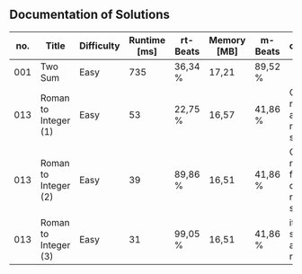 ##  Documentation of Solutions
   
| no. | Title                | Difficulty | Runtime [ms] | rt-Beats | Memory [MB] | m-Beats | comment                                          |
| --- | -------------------- | ---------- | ------------ | -------- | ----------- | ------- | -------------------------------------------------|
| 001 | Two Sum              | Easy       | 735          | 36,34 %  | 17,21       | 89,52 % |                                                  |
| 013 | Roman to Integer (1) | Easy       | 53           | 22,75 %  | 16,57       | 41,86 % | Counts romans and reduces string                 |
| 013 | Roman to Integer (2) | Easy       | 39           | 89,86 %  | 16,51       | 41,86 % | Counts romans for key in dict and reduces strin  |
| 013 | Roman to Integer (3) | Easy       | 31           | 99,05 %  | 16,51       | 41,86 % | iters string and test romans                     |